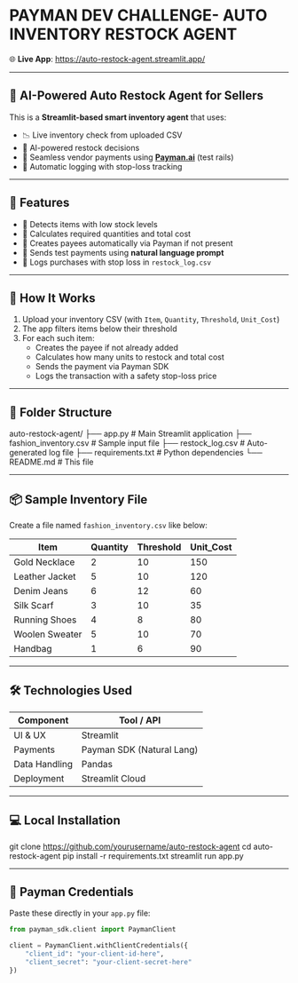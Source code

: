 # PAYMAN DEV CHALLENGE- AUTO INVENTORY RESTOCK AGENT

🌐 **Live App**: https://auto-restock-agent.streamlit.app/

---

## 🤖 AI-Powered Auto Restock Agent for Sellers

This is a **Streamlit-based smart inventory agent** that uses:

- 📉 Live inventory check from uploaded CSV
- 🧠 AI-powered restock decisions
- 💸 Seamless vendor payments using **[Payman.ai](https://payman.ai)** (test rails)
- 🧾 Automatic logging with stop-loss tracking

---

## 🚀 Features

- 🧵 Detects items with low stock levels
- 🧮 Calculates required quantities and total cost
- 🧾 Creates payees automatically via Payman if not present
- 💸 Sends test payments using **natural language prompt**
- 📒 Logs purchases with stop loss in `restock_log.csv`

---

## 🧠 How It Works

1. Upload your inventory CSV (with `Item`, `Quantity`, `Threshold`, `Unit_Cost`)
2. The app filters items below their threshold
3. For each such item:
   - Creates the payee if not already added
   - Calculates how many units to restock and total cost
   - Sends the payment via Payman SDK
   - Logs the transaction with a safety stop-loss price

---

## 📂 Folder Structure
auto-restock-agent/
├── app.py # Main Streamlit application
├── fashion_inventory.csv # Sample input file
├── restock_log.csv # Auto-generated log file
├── requirements.txt # Python dependencies
└── README.md # This file

---

## 📦 Sample Inventory File

Create a file named `fashion_inventory.csv` like below:

| Item            | Quantity | Threshold | Unit_Cost |
|-----------------|----------|-----------|-----------|
| Gold Necklace   | 2        | 10        | 150       |
| Leather Jacket  | 5        | 10        | 120       |
| Denim Jeans     | 6        | 12        | 60        |
| Silk Scarf      | 3        | 10        | 35        |
| Running Shoes   | 4        | 8         | 80        |
| Woolen Sweater  | 5        | 10        | 70        |
| Handbag         | 1        | 6         | 90        |

---

## 🛠️ Technologies Used

| Component        | Tool / API                |
|------------------|---------------------------|
| UI & UX          | Streamlit                 |
| Payments         | Payman SDK (Natural Lang) |
| Data Handling    | Pandas                    |
| Deployment       | Streamlit Cloud           |

---

## 💻 Local Installation

git clone https://github.com/yourusername/auto-restock-agent
cd auto-restock-agent
pip install -r requirements.txt
streamlit run app.py

---
## 🔐 Payman Credentials

Paste these directly in your `app.py` file:

```python
from payman_sdk.client import PaymanClient

client = PaymanClient.withClientCredentials({
    "client_id": "your-client-id-here",
    "client_secret": "your-client-secret-here"
})
